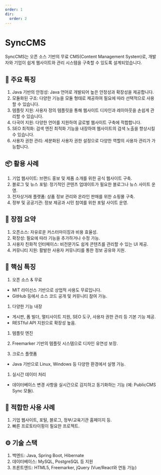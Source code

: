 ```yaml
---
order: 1
dir:
  order: 2
---
```


# SyncCMS

SyncCMS는 오픈 소스 기반의 무료 CMS(Content Management System)로, 개발자와 기업이 쉽게 웹사이트와 관리 시스템을 구축할 수 있도록 설계되었습니다.

## 🔧 주요 특징

1. Java 기반의 안정성: Java 언어로 개발되어 높은 안정성과 확장성을 제공합니다.
1. 모듈화된 구조: 다양한 기능을 모듈 형태로 제공하여 필요에 따라 선택적으로 사용할 수 있습니다.
1. 템플릿 지원: 사용자 정의 템플릿을 통해 웹사이트 디자인과 레이아웃을 손쉽게 관리할 수 있습니다.
1. 다국어 지원: 다양한 언어를 지원하여 글로벌 웹사이트 구축에 적합합니다.
1. SEO 최적화: 검색 엔진 최적화 기능을 내장하여 웹사이트의 검색 노출을 향상시킬 수 있습니다.
1. 사용자 권한 관리: 세분화된 사용자 권한 설정으로 다양한 역할의 사용자 관리가 가능합니다.

## 📦 활용 사례

1. 기업 웹사이트: 브랜드 홍보 및 제품 소개를 위한 공식 웹사이트 구축.
1. 블로그 및 뉴스 포털: 정기적인 콘텐츠 업데이트가 필요한 블로그나 뉴스 사이트 운영.
1. 전자상거래 플랫폼: 상품 정보 관리와 온라인 판매를 위한 쇼핑몰 구축.
1. 정부 및 공공기관: 정보 제공과 시민 참여를 위한 포털 사이트 운영.

## 🚀 장점 요약

1. 오픈소스: 자유로운 커스터마이징과 비용 효율성.
1. 확장성: 필요에 따라 기능을 추가하거나 수정 가능.
1. 사용자 친화적 인터페이스: 비전문가도 쉽게 콘텐츠를 관리할 수 있는 UI 제공.
1. 커뮤니티 지원: 활발한 사용자 커뮤니티를 통한 정보 공유와 지원.

## 📌 핵심 특징

1. 오픈 소스 & 무료

- MIT 라이선스 기반으로 상업적 사용도 무료입니다.
- GitHub 등에서 소스 코드 공개 및 커뮤니티 참여 가능.

1. 다양한 기능 내장

- 게시판, 폼 빌더, 멀티사이트 지원, SEO 도구, 사용자 권한 관리 등 기본 기능 제공.
- RESTful API 지원으로 확장성 높음.

1. 템플릿 엔진
1. Freemarker 기반의 템플릿 시스템으로 디자인 유연성 보장.

1. 크로스 플랫폼

- Java 기반으로 Linux, Windows 등 다양한 환경에서 실행 가능.

1. 실시간 데이터 처리

- 데이터베이스 변경 사항을 실시간으로 감지하고 동기화하는 기능 (예: PublicCMS Sync 모듈).

## 🚀 적합한 사용 사례

1. 기업 웹사이트, 포털, 블로그, 정부/교육기관 홈페이지 등.
1. 빠른 프로토타이핑이 필요한 프로젝트.

## ⚙️ 기술 스택

1. 백엔드: Java, Spring Boot, Hibernate
1. 데이터베이스: MySQL, PostgreSQL 등 지원
1. 프론트엔드: HTML5, Freemarker, jQuery (Vue/React와 연동 가능)
